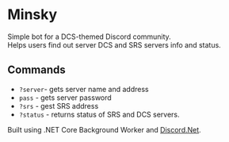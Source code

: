 # Minsky
Simple bot for a DCS-themed Discord community.<br />
Helps users find out server DCS and SRS servers info and status.<br />
## Commands
- `?server`- gets server name and address
- `pass` - gets server password
- `?srs` - gest SRS address
- `?status` - returns status of SRS and DCS servers.

Built using .NET Core Background Worker and [Discord.Net](https://github.com/discord-net/Discord.Net). 
